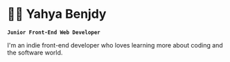 # 👨‍💻 Yahya Benjdy

**`Junior Front-End Web Developer`**

I'm an indie front-end developer who loves learning more about coding and the software world.
